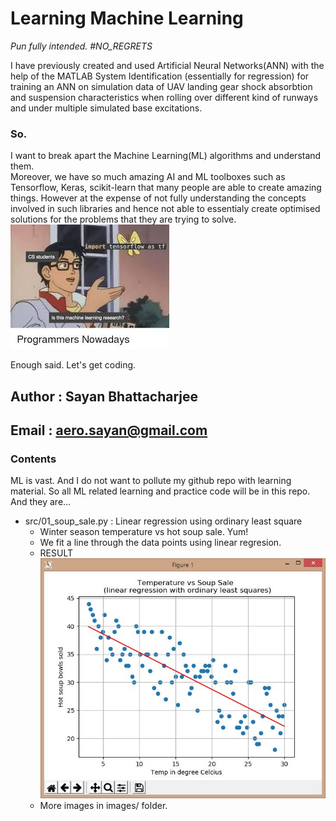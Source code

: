 # Learning Machine Learning
<i>Pun fully intended. #NO_REGRETS  </i></br>

I have previously created and used Artificial Neural Networks(ANN) with the help
of the MATLAB System Identification (essentially for regression) for
training an ANN on simulation data of UAV landing gear shock absorbtion and
suspension characteristics when rolling over different kind of runways and under
multiple simulated base excitations.

### So.
I want to break apart the Machine Learning(ML) algorithms and understand them.</br>
Moreover, we have so much amazing AI and ML toolboxes such as Tensorflow, Keras,
scikit-learn that many people are able to create amazing things. However at the
expense of not fully understanding the concepts involved in such libraries and
hence not able to essentialy create optimised solutions for the problems that
they are trying to solve.</br>
![programmers](memes/programmers.jpg)

Enough said. Let's get coding.



## Author : Sayan Bhattacharjee
## Email  : aero.sayan@gmail.com

### Contents
ML is vast. And I do not want to pollute my github repo with learning material.
So all ML related learning and practice code will be in this repo.
And they are...
+ src/01_soup_sale.py : Linear regression using ordinary least square
	- Winter season temperature vs hot soup sale. Yum!
	- We fit a line through the data points using linear regresion.
	- RESULT </br> ![soup-img](images/01_soup_sale_05.JPG)
	- More images in images/ folder.
